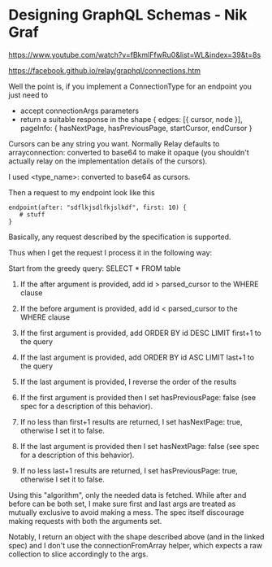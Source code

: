 # Designing GraphQL Schemas - Nik Graf

https://www.youtube.com/watch?v=fBkmlFfwRu0&list=WL&index=39&t=8s

https://facebook.github.io/relay/graphql/connections.htm

Well the point is, if you implement a ConnectionType for an endpoint you just need to

- accept connectionArgs parameters
- return a suitable response in the shape { edges: [{ cursor, node }], pageInfo: { hasNextPage, hasPreviousPage, startCursor, endCursor }

Cursors can be any string you want. Normally Relay defaults to arrayconnection:<id> converted to base64 to make it opaque (you shouldn't actually relay on the implementation details of the cursors).

I used <type_name>:<id> converted to base64 as cursors.

Then a request to my endpoint look like this

```
endpoint(after: "sdflkjsdlfkjslkdf", first: 10) {
   # stuff
}
```

Basically, any request described by the specification is supported.

Thus when I get the request I process it in the following way:

Start from the greedy query: SELECT \* FROM table

1. If the after argument is provided, add id > parsed_cursor to the WHERE clause

1. If the before argument is provided, add id < parsed_cursor to the WHERE clause

1. If the first argument is provided, add ORDER BY id DESC LIMIT first+1 to the query

1. If the last argument is provided, add ORDER BY id ASC LIMIT last+1 to the query

1. If the last argument is provided, I reverse the order of the results

1. If the first argument is provided then I set hasPreviousPage: false (see spec for a description of this behavior).

1. If no less than first+1 results are returned, I set hasNextPage: true, otherwise I set it to false.

1. If the last argument is provided then I set hasNextPage: false (see spec for a description of this behavior).

1. If no less last+1 results are returned, I set hasPreviousPage: true, otherwise I set it to false.

Using this "algorithm", only the needed data is fetched. While after and before can be both set, I make sure first and last args are treated as mutually exclusive to avoid making a mess. The spec itself discourage making requests with both the arguments set.

Notably, I return an object with the shape described above (and in the linked spec) and I don't use the connectionFromArray helper, which expects a raw collection to slice accordingly to the args.

